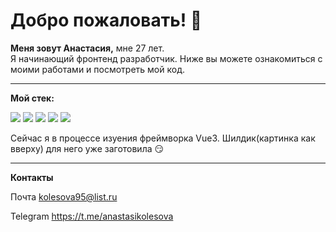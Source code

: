 # Добро пожаловать! :wave:


**Меня зовут Анастасия,** мне 27 лет.  
Я начинающий фронтенд разработчик.
Ниже вы можете ознакомиться с моими работами и посмотреть мой код. 
___

**Мой стек:**

<img src="https://img.shields.io/badge/Html-E34F26?style=for-the-badge&logo=HTML5&logoColor=white"/> <img src="https://img.shields.io/badge/CSS3-1572B6?style=for-the-badge&logo=CSS3&logoColor=white"/> <img src="https://img.shields.io/badge/Sass-CC6699?style=for-the-badge&logo=Sass&logoColor=white"/> <img src="https://img.shields.io/badge/JavaScript-F7DF1E?style=for-the-badge&logo=JavaScript&logoColor=white"/> <img src="https://img.shields.io/badge/Figma-F24E1E?style=for-the-badge&logo=Figma&logoColor=white"/>



Сейчас я в процессе изуения фреймворка Vue3. Шилдик(картинка как вверху) для него уже заготовила :smirk:

___

**Контакты**

Почта kolesova95@list.ru

Telegram https://t.me/anastasikolesova
